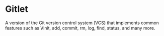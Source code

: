 # Gitlet
A version of the Git version control system (VCS) that implements common features such as \\\init, add, commit, rm, log, find, status, and many more.
